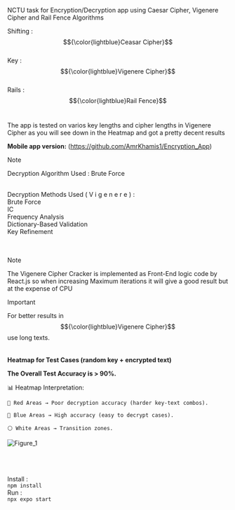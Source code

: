 NCTU task for Encryption/Decryption app using Caesar Cipher, Vigenere Cipher and Rail Fence Algorithms </br>


Shifting : $${\color{lightblue}Ceasar Cipher}$$ </br>
Key : $${\color{lightblue}Vigenere Cipher}$$ </br>
Rails :  $${\color{lightblue}Rail Fence}$$ </br>

The app is tested on varios key lengths and cipher lengths in Vigenere Cipher as you will see down in the Heatmap and got a pretty decent results

 <b>Mobile app version:</b>
 (https://github.com/AmrKhamis1/Encryption_App)

> [!NOTE]
> Decryption Algorithm Used : Brute Force </br>
</br>
Decryption Methods Used ( V i g e n e r e ) :</br>
Brute Force </br>
IC </br>
Frequency Analysis </br>
Dictionary-Based Validation </br>
Key Refinement </br>
</br> </br>

> [!NOTE]
>  The Vigenere Cipher Cracker is implemented as Front-End logic code by React.js so when increasing Maximum iterations it will give a good result but at the expense of CPU </br>


> [!IMPORTANT]
> For better results in $${\color{lightblue}Vigenere Cipher}$$ use long texts.
</br></br></br>
<b>Heatmap for Test Cases (random key + encrypted text)</b>

<b>The Overall Test Accuracy is > 90%.</b>

📊 Heatmap Interpretation:

    🔴 Red Areas → Poor decryption accuracy (harder key-text combos).

    🔵 Blue Areas → High accuracy (easy to decrypt cases).

    ⚪ White Areas → Transition zones.

![Figure_1](https://github.com/user-attachments/assets/253a9a9f-8846-4d38-9059-9230d2cc361a)

 </br> </br> </br>
Install : </br>
```npm install ```
</br>
Run : </br>
```npx expo start ```

